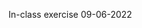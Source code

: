In-class exercise 09-06-2022

<div class="flourish-embed flourish-chart" data-src="visualisation/11109431"><script src="https://public.flourish.studio/resources/embed.js"></script></div> 

